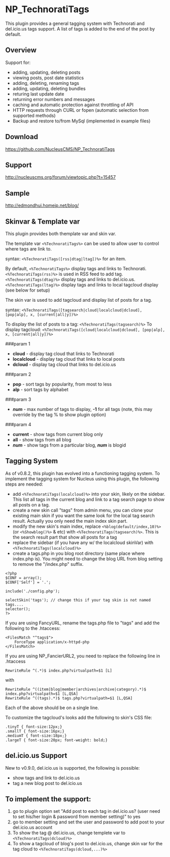 NP_TechnoratiTags
===============================

This plugin provides a general tagging system with Technorati and del.icio.us tags support. A list of tags is added to the end of the post by default.

Overview
-------------------------------

Support for:

* adding, updating, deleting posts
* viewing posts, post date statistics
* adding, deleting, renaming tags
* adding, updating, deleting bundles
* returing last update date
* returning error numbers and messages
* caching and automatic protection against throttling of API
* HTTP requests through CURL or fopen (automatic selection from supported methods)
* Backup and restore to/from MySql (implemented in example files)

Download
-------------------------------

https://github.com/NucleusCMS/NP_TechnoratiTags

Support
-------------------------------

http://nucleuscms.org/forum/viewtopic.php?t=15457

Sample
-------------------------------

http://edmondhui.homeip.net/blog/

Skinvar & Template var
-------------------------------

This plugin provides both themplate var and skin var.

The template var `<%TechnoratiTags%>` can be used to allow user to control where tags are link to.

syntax: `<%TechnoratiTags([rss|dtag|ltag])%>` for an item.

By default, `<%TechnoratiTags%>` display tags and links to Technorati. `<%TechnoratiTags(rss)%>` is used in RSS feed to add <category> tag. `<%TechnoratiTags(dtag)%>` display tags and links to del.icio.us. `<%TechnoratiTags(ltag)%>` display tags and links to local tagcloud display (see below for setup)

The skin var is used to add tagcloud and display list of posts for a tag.

syntax: `<%TechnoratiTags([tagsearch|cloud|localcloud|dcloud], [pop|alp], x, [current|all|y])%>`

To display the list of posts to a tag: `<%TechnoratiTags(tagsearch)%>`
To display tagcloud: `<%TechnoratiTags([cloud|localcloud|dcloud], [pop|alp], x, [current|all|y])%>`

###param 1
* **cloud** - display tag cloud that links to Technorati
* **localcloud** - display tag cloud that links to local posts
* **dcloud** - display tag cloud that links to del.icio.us

###param 2
* **pop** - sort tags by popularity, from most to less
* **alp** - sort tags by alphabet

###param 3
* ***num*** - max number of tags to display, **-1** for all tags (note, this may override by the tag % to show plugin option)

###param 4
* **current** - show tags from current blog only
* **all** - show tags from all blog
* ***num*** - show tags from a particular blog, ***num*** is blogid

Tagging System
-------------------------------

As of v0.8.2, this plugin has evolved into a functioning tagging system. To implement the tagging system for Nucleus using this plugin, the following steps are needed:
* add `<%TechnoratiTags(localcloud)%>` into your skin, likely on the sidebar. This list all tags in the current blog and link to a tag search page to show all posts on a tag.
* create a new skin call "tags" from admin menu, you can clone your existing main skin if you want the same look for the local tag search result. Actually you only need the main index skin part.
* modify the new skin's main index, replace `<%blog(default/index,10)%>` (or `<%Showblog()%>` & etc) with `<%TechnoratiTags(tagsearch)%>`. This is the search result part that show all posts for a tag
* replace the sidebar (if you have any w/ the localcloud skinVar) with `<%TechnoratiTags(localcloud)%>`
* create a tags.php in you blog root directory (same place where index.php is). You might need to change the blog URL from blog setting to remove the "/index.php" suffix.

````
<?php
$CONF = array();
$CONF['Self'] = '.';

include('./config.php');

selectSkin('tags'); // change this if your tag skin is not named tags....
selector();
?>
````

If you are using FancyURL, rename the tags.php file to "tags" and add the following to the .htaccess:
````
<FilesMatch "^tags$">
    ForceType application/x-httpd-php
</FilesMatch>
````

If you are using NP_FancierURL2, you need to replace the following line in .htaccess
````
RewriteRule ^(.*)$ index.php?virtualpath=$1 [L]
````
with
````
RewriteRule ^((item|blog|member|archives|archive|category).*)$ index.php?virtualpath=$1 [L,QSA]
RewriteRule ^((tags).*)$ tags.php?virtualpath=$1 [L,QSA] 
````
Each of the above should be on a single line.


To customize the tagcloud's looks add the following to skin's CSS file:
````
.tinyT { font-size:12px;}
.smallT { font-size:16px;}
.mediumT { font-size:18px;}
.largeT { font-size:20px; font-weight: bold;}
````


del.icio.us Support
-------------------------------
New to v0.9.0, del.icio.us is supported, the following is possible:
* show tags and link to del.icio.us
* tag a new blog post to del.icio.us

To implement the support:
-------------------------------
1. go to plugin option set "Add post to each tag in del.icio.us? (user need to set his/her login & password from member setting)" to yes
2. go to member setting and set the user and password to add post to your del.icio.us account
3. To show the tag @ del.icio.us, change templete var to `<%TechnoratiTags(dcloud)%>`
4. To show a tagcloud of blog's post to del.icio.us, change skin var for the tag cloud to `<%TechnoratiTags(dcloud,...)%>`

